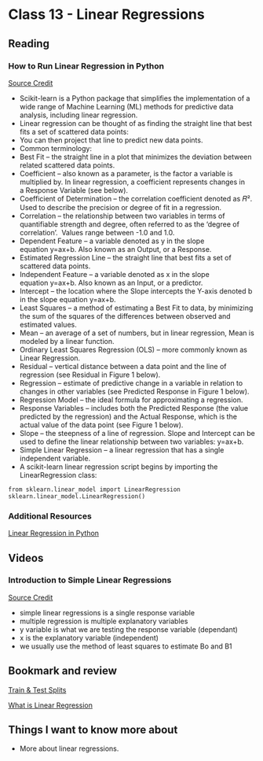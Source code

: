 # Class 13 - Linear Regressions

## Reading

### How to Run Linear Regression in Python
[Source Credit](https://www.activestate.com/resources/quick-reads/how-to-run-linear-regressions-in-python-scikit-learn/)
- Scikit-learn is a Python package that simplifies the implementation of a wide range of Machine Learning (ML) methods for predictive data analysis, including linear regression.
- Linear regression can be thought of as finding the straight line that best fits a set of scattered data points: 
- You can then project that line to predict new data points. 
- Common terminology:
- Best Fit – the straight line in a plot that minimizes the deviation between related scattered data points.
- Coefficient – also known as a parameter, is the factor a variable is multiplied by. In linear regression, a coefficient represents changes in a Response Variable (see below).
- Coefficient of Determination – the correlation coefficient denoted as 𝑅². Used to describe the precision or degree of fit in a regression. 
- Correlation – the relationship between two variables in terms of quantifiable strength and degree, often referred to as the ‘degree of correlation’.  Values range between -1.0 and 1.0. 
- Dependent Feature – a variable denoted as y in the slope equation y=ax+b. Also known as an Output, or a Response. 
- Estimated Regression Line – the straight line that best fits a set of scattered data points.
- Independent Feature – a variable denoted as x in the slope equation y=ax+b. Also known as an Input, or a predictor. 
- Intercept – the location where the Slope intercepts the Y-axis denoted b in the slope equation y=ax+b. 
- Least Squares – a method of estimating a Best Fit to data, by minimizing the sum of the squares of the differences between observed and estimated values.
- Mean – an average of a set of numbers, but in linear regression, Mean is modeled by a linear function.
- Ordinary Least Squares Regression (OLS) – more commonly known as Linear Regression. 
- Residual – vertical distance between a data point and the line of regression (see Residual in Figure 1 below).
- Regression – estimate of predictive change in a variable in relation to changes in other variables (see Predicted Response in Figure 1 below).
- Regression Model – the ideal formula for approximating a regression.
- Response Variables – includes both the Predicted Response (the value predicted by the regression) and the Actual Response, which is the actual value of the data point (see Figure 1 below).
- Slope – the steepness of a line of regression. Slope and Intercept can be used to define the linear relationship between two variables: y=ax+b.
- Simple Linear Regression – a linear regression that has a single independent variable.
- A scikit-learn linear regression script begins by importing the LinearRegression class:
```
from sklearn.linear_model import LinearRegression
sklearn.linear_model.LinearRegression()
```

### Additional Resources
[Linear Regression in Python](https://realpython.com/linear-regression-in-python/)

## Videos

### Introduction to Simple Linear Regressions
[Source Credit](https://www.youtube.com/watch?v=KsVBBJRb9TE)
- simple linear regressions is a single response variable
- multiple regression is multiple explanatory variables
- y variable is what we are testing the response variable (dependant)
- x is the explanatory variable (independent)
- we usually use the method of least squares to estimate Bo and B1


## Bookmark and review

[Train & Test Splits](https://towardsdatascience.com/train-test-split-and-cross-validation-in-python-80b61beca4b6)

[What is Linear Regression](https://www.statisticssolutions.com/free-resources/directory-of-statistical-analyses/what-is-linear-regression/)


## Things I want to know more about
- More about linear regressions.